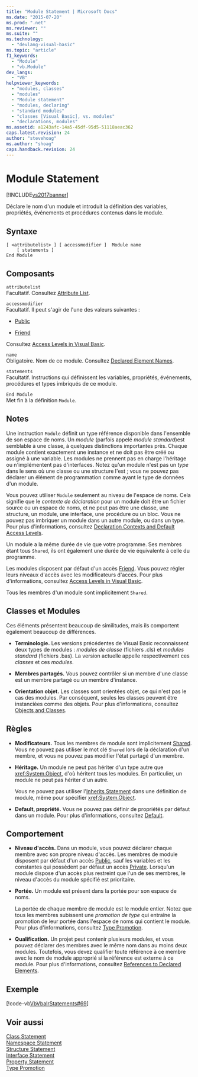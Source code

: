 ```yaml
---
title: "Module Statement | Microsoft Docs"
ms.date: "2015-07-20"
ms.prod: ".net"
ms.reviewer: ""
ms.suite: ""
ms.technology: 
  - "devlang-visual-basic"
ms.topic: "article"
f1_keywords: 
  - "Module"
  - "vb.Module"
dev_langs: 
  - "VB"
helpviewer_keywords: 
  - "modules, classes"
  - "modules"
  - "Module statement"
  - "modules, declaring"
  - "standard modules"
  - "classes [Visual Basic], vs. modules"
  - "declarations, modules"
ms.assetid: a1243afc-14a5-45df-95d5-51118aeac362
caps.latest.revision: 24
author: "stevehoag"
ms.author: "shoag"
caps.handback.revision: 24
---
```

# Module Statement
[!INCLUDE[vs2017banner](../../../visual-basic/includes/vs2017banner.md)]

Déclare le nom d'un module et introduit la définition des variables, propriétés, événements et procédures contenus dans le module.  
  
## Syntaxe  
  
```  
[ <attributelist> ] [ accessmodifier ]  Module name  
    [ statements ]  
End Module  
```  
  
## Composants  
 `attributelist`  
 Facultatif.  Consultez [Attribute List](../../../visual-basic/language-reference/statements/attribute-list.md).  
  
 `accessmodifier`  
 Facultatif.  Il peut s'agir de l'une des valeurs suivantes :  
  
-   [Public](../../../visual-basic/language-reference/modifiers/public.md)  
  
-   [Friend](../../../visual-basic/language-reference/modifiers/friend.md)  
  
 Consultez [Access Levels in Visual Basic](../../../visual-basic/programming-guide/language-features/declared-elements/access-levels.md).  
  
 `name`  
 Obligatoire.  Nom de ce module.  Consultez [Declared Element Names](../../../visual-basic/programming-guide/language-features/declared-elements/declared-element-names.md).  
  
 `statements`  
 Facultatif.  Instructions qui définissent les variables, propriétés, événements, procédures et types imbriqués de ce module.  
  
 `End Module`  
 Met fin à la définition `Module`.  
  
## Notes  
 Une instruction `Module` définit un type référence disponible dans l'ensemble de son espace de noms.  Un *module* \(parfois appelé *module standard*\)est semblable à une classe, à quelques distinctions importantes près.  Chaque module contient exactement une instance et ne doit pas être créé ou assigné à une variable.  Les modules ne prennent pas en charge l'héritage ou n'implémentent pas d'interfaces.  Notez qu'un module n'est pas un *type* dans le sens où une classe ou une structure l'est ; vous ne pouvez pas déclarer un élément de programmation comme ayant le type de données d'un module.  
  
 Vous pouvez utiliser `Module` seulement au niveau de l'espace de noms.  Cela signifie que le *contexte de déclaration* pour un module doit être un fichier source ou un espace de noms, et ne peut pas être une classe, une structure, un module, une interface, une procédure ou un bloc.  Vous ne pouvez pas imbriquer un module dans un autre module, ou dans un type.  Pour plus d'informations, consultez [Declaration Contexts and Default Access Levels](../../../visual-basic/language-reference/statements/declaration-contexts-and-default-access-levels.md).  
  
 Un module a la même durée de vie que votre programme.  Ses membres étant tous `Shared`, ils ont également une durée de vie équivalente à celle du programme.  
  
 Les modules disposent par défaut d'un accès [Friend](../../../visual-basic/language-reference/modifiers/friend.md).  Vous pouvez régler leurs niveaux d'accès avec les modificateurs d'accès.  Pour plus d'informations, consultez [Access Levels in Visual Basic](../../../visual-basic/programming-guide/language-features/declared-elements/access-levels.md).  
  
 Tous les membres d'un module sont implicitement `Shared`.  
  
## Classes et Modules  
 Ces éléments présentent beaucoup de similitudes, mais ils comportent également beaucoup de différences.  
  
-   **Terminologie.** Les versions précédentes de Visual Basic reconnaissent deux types de modules : *modules de classe* \(fichiers .cls\) et *modules standard* \(fichiers .bas\).  La version actuelle appelle respectivement ces *classes* et ces *modules*.  
  
-   **Membres partagés.** Vous pouvez contrôler si un membre d'une classe est un membre partagé ou un membre d'instance.  
  
-   **Orientation objet.** Les classes sont orientées objet, ce qui n'est pas le cas des modules.  Par conséquent, seules les classes peuvent être instanciées comme des objets.  Pour plus d'informations, consultez [Objects and Classes](../../../visual-basic/programming-guide/language-features/objects-and-classes/index.md).  
  
## Règles  
  
-   **Modificateurs.** Tous les membres de module sont implicitement [Shared](../../../visual-basic/language-reference/modifiers/shared.md).  Vous ne pouvez pas utiliser le mot clé `Shared` lors de la déclaration d'un membre, et vous ne pouvez pas modifier l'état partagé d'un membre.  
  
-   **Héritage.** Un module ne peut pas hériter d'un type autre que <xref:System.Object>, d'où héritent tous les modules.  En particulier, un module ne peut pas hériter d'un autre.  
  
     Vous ne pouvez pas utiliser l'[Inherits Statement](../../../visual-basic/language-reference/statements/inherits-statement.md) dans une définition de module, même pour spécifier <xref:System.Object>.  
  
-   **Default, propriété.** Vous ne pouvez pas définir de propriétés par défaut dans un module.  Pour plus d'informations, consultez [Default](../../../visual-basic/language-reference/modifiers/default.md).  
  
## Comportement  
  
-   **Niveau d'accès.** Dans un module, vous pouvez déclarer chaque membre avec son propre niveau d'accès.  Les membres de module disposent par défaut d'un accès [Public](../../../visual-basic/language-reference/modifiers/public.md), sauf les variables et les constantes qui possèdent par défaut un accès [Private](../../../visual-basic/language-reference/modifiers/private.md).  Lorsqu'un module dispose d'un accès plus restreint que l'un de ses membres, le niveau d'accès du module spécifié est prioritaire.  
  
-   **Portée.** Un module est présent dans la portée pour son espace de noms.  
  
     La portée de chaque membre de module est le module entier.  Notez que tous les membres subissent une *promotion de type* qui entraîne la promotion de leur portée dans l'espace de noms qui contient le module.  Pour plus d'informations, consultez [Type Promotion](../../../visual-basic/programming-guide/language-features/declared-elements/type-promotion.md).  
  
-   **Qualification.** Un projet peut contenir plusieurs modules, et vous pouvez déclarer des membres avec le même nom dans au moins deux modules.  Toutefois, vous devez qualifier toute référence à ce membre avec le nom de module approprié si la référence est externe à ce module.  Pour plus d'informations, consultez [References to Declared Elements](../../../visual-basic/programming-guide/language-features/declared-elements/references-to-declared-elements.md).  
  
## Exemple  
 [!code-vb[VbVbalrStatements#69](../../../visual-basic/language-reference/error-messages/codesnippet/visualbasic/module-statement_1.vb)]  
  
## Voir aussi  
 [Class Statement](../../../visual-basic/language-reference/statements/class-statement.md)   
 [Namespace Statement](../../../visual-basic/language-reference/statements/namespace-statement.md)   
 [Structure Statement](../../../visual-basic/language-reference/statements/structure-statement.md)   
 [Interface Statement](../../../visual-basic/language-reference/statements/interface-statement.md)   
 [Property Statement](../../../visual-basic/language-reference/statements/property-statement.md)   
 [Type Promotion](../../../visual-basic/programming-guide/language-features/declared-elements/type-promotion.md)